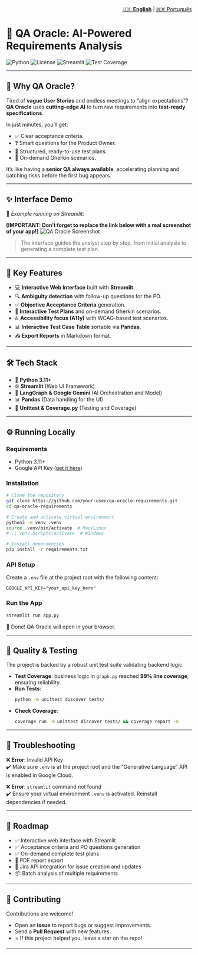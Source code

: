 <nav aria-label="Language switcher" style="text-align: right;">
  <a href="README.md" aria-current="page">🇺🇸 <strong>English</strong></a> | 
  <a href="README-pt.md">🇧🇷 Português</a>
</nav>

# 🔮 QA Oracle: AI-Powered Requirements Analysis

![Python](https://img.shields.io/badge/python-3.11+-blue.svg)
![License](https://img.shields.io/badge/license-MIT-green.svg)
![Streamlit](https://img.shields.io/badge/Streamlit-App-red.svg)
![Test Coverage](https://img.shields.io/badge/coverage-99%25-brightgreen.svg)

---

## 🚀 Why QA Oracle?

Tired of **vague User Stories** and endless meetings to “align expectations”?  
**QA Oracle** uses **cutting-edge AI** to turn raw requirements into **test-ready specifications**.  

In just minutes, you’ll get:  
- ✅ Clear acceptance criteria.  
- ❓ Smart questions for the Product Owner.  
- 📝 Structured, ready-to-use test plans.  
- 🧪 On-demand Gherkin scenarios.  

It’s like having a **senior QA always available**, accelerating planning and catching risks before the first bug appears.  

---

## ✨ Interface Demo

📸 *Example running on Streamlit:*

**[IMPORTANT: Don’t forget to replace the link below with a real screenshot of your app!]**
![QA Oracle Screenshot](https://i.imgur.com/example.png)

> The interface guides the analyst step by step, from initial analysis to generating a complete test plan.

---

## 🚀 Key Features

- 💻 **Interactive Web Interface** built with **Streamlit**.  
- 🔍 **Ambiguity detection** with follow-up questions for the PO.  
- ✅ **Objective Acceptance Criteria** generation.  
- 📝 **Interactive Test Plans** and on-demand Gherkin scenarios.  
- ♿ **Accessibility focus (A11y)** with WCAG-based test scenarios.  
- 📊 **Interactive Test Case Table** sortable via **Pandas**.  
- 📥 **Export Reports** in Markdown format.  

---

## 🛠️ Tech Stack

- 🐍 **Python 3.11+**  
- 🌐 **Streamlit** (Web UI Framework)  
- 🧠 **LangGraph & Google Gemini** (AI Orchestration and Model)  
- 📊 **Pandas** (Data handling for the UI)  
- 🧪 **Unittest & Coverage.py** (Testing and Coverage)  

---

## ⚙️ Running Locally

### Requirements
- Python 3.11+  
- Google API Key ([get it here](https://aistudio.google.com/app/apikey))  

### Installation
```bash
# Clone the repository
git clone https://github.com/your-user/qa-oracle-requirements.git
cd qa-oracle-requirements

# Create and activate virtual environment
python3 -m venv .venv
source .venv/bin/activate  # Mac/Linux
# .\.venv\Scripts\activate  # Windows

# Install dependencies
pip install -r requirements.txt
```

### API Setup
Create a `.env` file at the project root with the following content:  

```env
GOOGLE_API_KEY="your_api_key_here"
```

### Run the App
```bash
streamlit run app.py
```

🎉 Done! QA Oracle will open in your browser.  

---

## 🧪 Quality & Testing

The project is backed by a robust unit test suite validating backend logic.  

- **Test Coverage**: business logic in `graph.py` reached **99% line coverage**, ensuring reliability.  
- **Run Tests**:  
  ```bash
  python -m unittest discover tests/
  ```
- **Check Coverage**:  
  ```bash
  coverage run -m unittest discover tests/ && coverage report -m
  ```

---

## 🤔 Troubleshooting

❌ **Error**: Invalid API Key  
✔️ Make sure `.env` is at the project root and the “Generative Language” API is enabled in Google Cloud.  

❌ **Error**: `streamlit` command not found  
✔️ Ensure your virtual environment `.venv` is activated. Reinstall dependencies if needed.  

---

## 📌 Roadmap

- ✅ Interactive web interface with Streamlit  
- ✅ Acceptance criteria and PO questions generation  
- ✅ On-demand complete test plans  
- 📄 PDF report export  
- 🔗 Jira API integration for issue creation and updates  
- 📦 Batch analysis of multiple requirements  

---

## 🤝 Contributing

Contributions are welcome!  
- Open an **issue** to report bugs or suggest improvements.  
- Send a **Pull Request** with new features.  
- ⭐ If this project helped you, leave a star on the repo!  

---


